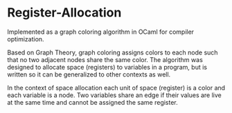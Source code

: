 # Register-Allocation
Implemented as a graph coloring algorithm in OCaml for compiler optimization.

Based on Graph Theory, graph coloring assigns colors to each node such that no two adjacent nodes share the same color. The algorithm was designed to allocate space (registers) to variables in a program, but is written so it can be generalized to other contexts as well. 

In the context of space allocation each unit of space (register) is a color and each variable is a node. Two variables share an edge if their values are live at the same time and cannot be assigned the same register.
